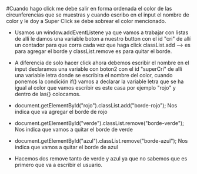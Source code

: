 #Cuando hago click me debe salir en forma ordenada el color de las circunferencias que se muestras y cuando escribo en el input  el nombre de color y le doy a Super Click se debe sobrear el color mencionado.

- Usamos un window.addEventListene ya que vamos a trabajar con listas de allí le damos una variable boton a nuestro button con el id "cri" de allí un contador para que corra cada vez que haga click classList.add --> es para agregar el borde y classList.remove es para quitar el borde.

- A diferencia de solo hacer click ahora debemos escribir el nombre en el input declaramos una variable con boton2  con el id "superCri" de alli una variable letra donde se escribira el nombre del color, cuando ponemos la condición if() vamos a declarar la variable letra que  se ha igual al color que vamos escribir es este casa por ejemplo "rojo" y dentro de las{} colocamos.

- document.getElementById("rojo").classList.add("borde-rojo");
Nos indica que va agregar el borde de rojo

- document.getElementById("verde").classList.remove("borde-verde");
Nos indica que vamos a quitar el borde de verde

- document.getElementById("azul").classList.remove("borde-azul");
Nos indica que vamos a quitar el borde de azul 

- Hacemos dos remove tanto de verde y azul ya que no sabemos que es primero que va a escribir el usuario.